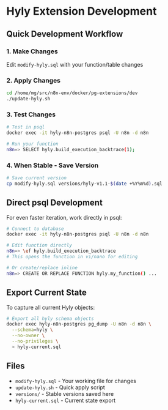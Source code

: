 # Hyly Extension Development

## Quick Development Workflow

### 1. Make Changes
Edit `modify-hyly.sql` with your function/table changes

### 2. Apply Changes
```bash
cd /home/mg/src/n8n-env/docker/pg-extensions/dev
./update-hyly.sh
```

### 3. Test Changes
```bash
# Test in psql
docker exec -it hyly-n8n-postgres psql -U n8n -d n8n

# Run your function
n8n=> SELECT hyly.build_execution_backtrace(1);
```

### 4. When Stable - Save Version
```bash
# Save current version
cp modify-hyly.sql versions/hyly-v1.1-$(date +%Y%m%d).sql
```

## Direct psql Development

For even faster iteration, work directly in psql:

```bash
# Connect to database
docker exec -it hyly-n8n-postgres psql -U n8n -d n8n

# Edit function directly
n8n=> \ef hyly.build_execution_backtrace
# This opens the function in vi/nano for editing

# Or create/replace inline
n8n=> CREATE OR REPLACE FUNCTION hyly.my_function() ...
```

## Export Current State

To capture all current Hyly objects:

```bash
# Export all hyly schema objects
docker exec hyly-n8n-postgres pg_dump -U n8n -d n8n \
  --schema=hyly \
  --no-owner \
  --no-privileges \
  > hyly-current.sql
```

## Files

- `modify-hyly.sql` - Your working file for changes
- `update-hyly.sh` - Quick apply script  
- `versions/` - Stable versions saved here
- `hyly-current.sql` - Current state export
